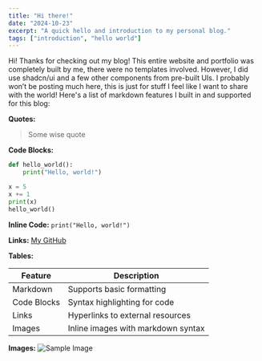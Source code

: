 ```yaml
---
title: "Hi there!"
date: "2024-10-23"
excerpt: "A quick hello and introduction to my personal blog."
tags: ["introduction", "hello world"]
---
```


Hi! Thanks for checking out my blog! This entire website and portfolio was completely built by me, there were no templates involved. However, I did use shadcn/ui and a few other components from pre-built UIs. I probably won’t be posting much here, this is just for stuff I feel like I want to share with the world! Here's a list of markdown features I built in and supported for this blog:

**Quotes:**
> Some wise quote

**Code Blocks:**

```python
def hello_world():
    print("Hello, world!")

x = 5
x += 1
print(x)
hello_world()
```

**Inline Code:**
`print("Hello, world!")`

**Links:**
[My GitHub](https://github.com/riddhimanrana)

**Tables:**

| Feature       | Description                          |
|---------------|--------------------------------------|
| Markdown      | Supports basic formatting            |
| Code Blocks   | Syntax highlighting for code         |
| Links         | Hyperlinks to external resources     |
| Images        | Inline images with markdown syntax   |

**Images:**
![Sample Image](/placeholder.svg)
